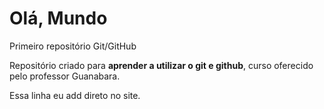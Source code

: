 # Olá, Mundo
 Primeiro repositório Git/GitHub

 Repositório criado para **aprender a utilizar o git e github**, curso oferecido pelo professor Guanabara.  

Essa linha eu add direto no site.
